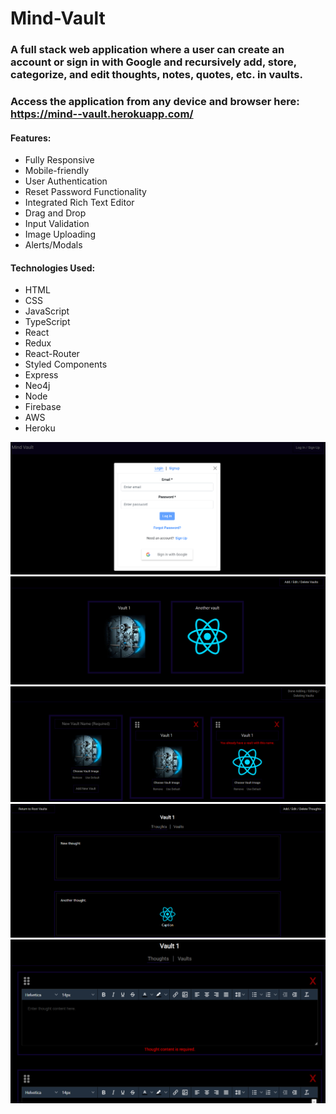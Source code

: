 # Mind-Vault

### A full stack web application where a user can create an account or sign in with Google and recursively add, store, categorize, and edit thoughts, notes, quotes, etc. in vaults.

### Access the application from any device and browser here: https://mind--vault.herokuapp.com/

#### Features:

- Fully Responsive
- Mobile-friendly
- User Authentication
- Reset Password Functionality
- Integrated Rich Text Editor
- Drag and Drop
- Input Validation
- Image Uploading
- Alerts/Modals

#### Technologies Used:

- HTML
- CSS
- JavaScript
- TypeScript
- React
- Redux
- React-Router
- Styled Components
- Express
- Neo4j
- Node
- Firebase
- AWS
- Heroku

![login](images/login.png)
![img1](images/img1.png)
![img2](images/img2.png)
![img3](images/img3.png)
![img4](images/img4.png)

